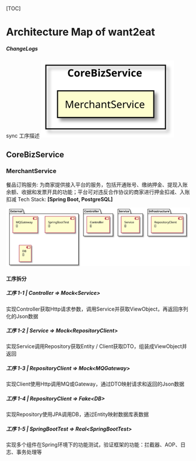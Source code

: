 [TOC]
# Architecture Map of want2eat
##### ChangeLogs
sync 工序描述
![389f6f7d-fa00-49e3-a84a-6cdd64ec97ff](temp/389f6f7d-fa00-49e3-a84a-6cdd64ec97ff.svg)
## CoreBizService
### MerchantService
餐品订购服务: 为商家提供接入平台的服务，包括开通账号、缴纳押金、提现入账余额、收据和发票开具的功能；平台可对违反合作协议的商家进行押金扣减、入账扣减
Tech Stack: **[Spring Boot, PostgreSQL]**
 
![46526c91-1bda-47ca-8225-dcad387396d0](temp/46526c91-1bda-47ca-8225-dcad387396d0.svg)
#### 工序拆分
##### 工序 1-1 | Controller => Mock\<Service>
实现Controller获取Http请求参数，调用Service并获取ViewObject，再返回序列化的Json数据
##### 工序 1-2 | Service => Mock\<RepositoryClient>
实现Service调用Repository获取Entity / Client获取DTO，组装成ViewObject并返回
##### 工序 1-3 | RepositoryClient => Mock\<MQGateway>
实现Client使用Http调用MQ或Gateway，通过DTO映射请求和返回的Json数据
##### 工序 1-4 | RepositoryClient => Fake\<DB>
实现Repository使用JPA调用DB，通过Entity映射数据库表数据
##### 工序 1-5 | SpringBootTest => Real\<SpringBootTest>
实现多个组件在Spring环境下的功能测试，验证框架的功能：拦截器、AOP、日志、事务处理等